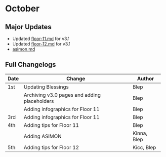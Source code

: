 # October

## Major Updates

* Updated [floor-11.md](../../floors/spire/floor-11.md "mention") for v3.1
* Updated [floor-12.md](../../floors/spire/floor-12.md "mention") for v3.1
* [asimon.md](../../monsters/elites/asimon.md "mention")

## Full Changelogs

| Date | Change                                       | Author      |
| ---- | -------------------------------------------- | ----------- |
| 1st  | Updating Blessings                           | Blep        |
|      | Archiving v3.0 pages and adding placeholders | Blep        |
|      | Adding infographics for Floor 11             | Blep        |
| 3rd  | Adding infographics for Floor 11             | Blep        |
| 4th  | Adding tips for Floor 11                     | Blep        |
|      | Adding ASIMON                                | Kinna, Blep |
| 5th  | Adding tips for Floor 12                     | Kicc, Blep  |

